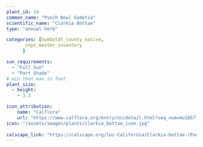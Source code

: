 ```yaml
---
plant_id: 14
common_name: "Punch Bowl Godetia"
scientific_name: "Clarkia Bottae"
type: "annual herb"

categories: [humboldt_county_native,
       cnps_master_inventory
      ]

sun_requirements:
  - "Full Sun"
  - "Part Shade"
# min then max in feet
plant_size:
  - height: 
    - 3.3

icon_attribution: 
    name: "Calflora"
    url: "https://www.calflora.org/entry/occdetail.html?seq_num=mu16577" 
icon: "/assets/images/plants/clarkia_bottae_icon.jpg"
 
calscape_link: "https://calscape.org/loc-California/Clarkia-bottae-(Punch-Bowl-Godetia)"
---
```



